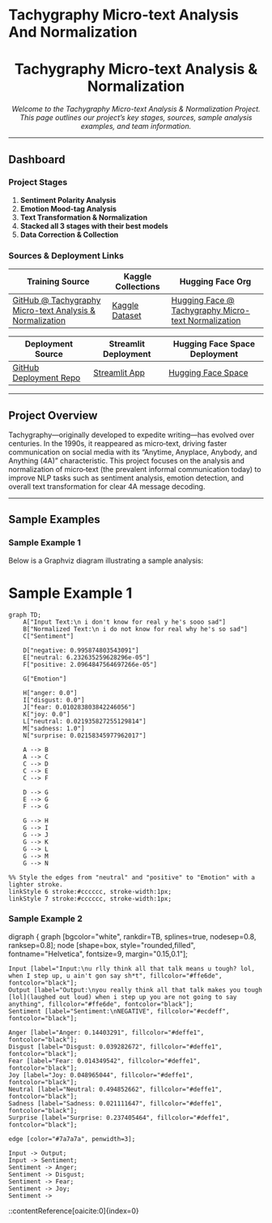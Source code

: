 # Tachygraphy Micro-text Analysis And Normalization
<!---
---
title: "Tachygraphy Micro-text Analysis & Normalization"
emoji: "⚡"
colorFrom: "pink"
colorTo: "blue"
sdk: "static"
pinned: false
---
--->

<!-- ---
title: README
emoji: 😻
colorFrom: yellow
colorTo: red
sdk: static
pinned: false
---
 -->
 
<div align="center">
  
<!-- ![Project Logo](https://via.placeholder.com/150) -->

# Tachygraphy Micro-text Analysis & Normalization

*Welcome to the Tachygraphy Micro-text Analysis & Normalization Project. This page outlines our project’s key stages, sources, sample analysis examples, and team information.*

</div>

---

## Dashboard

### Project Stages

1. **Sentiment Polarity Analysis**
2. **Emotion Mood-tag Analysis**
3. **Text Transformation & Normalization**
4. **Stacked all 3 stages with their best models**
5. **Data Correction & Collection**

### Sources & Deployment Links

| **Training Source** | **Kaggle Collections** | **Hugging Face Org** |
| ------------------- | ---------------------- | -------------------- |
| [GitHub @ Tachygraphy Micro-text Analysis & Normalization](https://github.com/ArchismanKarmakar/Tachygraphy-Microtext-Analysis-And-Normalization) | [Kaggle Dataset](https://www.kaggle.com/datasets/archismancoder/dataset-tachygraphy/data?select=Tachygraphy_MicroText-AIO-V3.xlsx) | [Hugging Face @ Tachygraphy Micro-text Normalization](https://huggingface.co/Tachygraphy-Microtext-Normalization-IEMK25) |

| **Deployment Source** | **Streamlit Deployment** | **Hugging Face Space Deployment** |
| --------------------- | ------------------------ | --------------------------------- |
| [GitHub Deployment Repo](https://github.com/ArchismanKarmakar/Tachygraphy-Microtext-Analysis-And-Normalization-Deployment-Source-HuggingFace_Streamlit_JPX14032025) | [Streamlit App](https://tachygraphy-microtext.streamlit.app/) | [Hugging Face Space](https://huggingface.co/spaces/Tachygraphy-Microtext-Normalization-IEMK25/Tachygraphy-Microtext-Analysis-and-Normalization-ArchismanCoder) |

---

## Project Overview

Tachygraphy—originally developed to expedite writing—has evolved over centuries. In the 1990s, it reappeared as micro‑text, driving faster communication on social media with its “Anytime, Anyplace, Anybody, and Anything (4A)” characteristic. This project focuses on the analysis and normalization of micro‑text (the prevalent informal communication today) to improve NLP tasks such as sentiment analysis, emotion detection, and overall text transformation for clear 4A message decoding.

---

## Sample Examples

### Sample Example 1

Below is a Graphviz diagram illustrating a sample analysis:


# Sample Example 1

```mermaid
graph TD;
    A["Input Text:\n i don't know for real y he's sooo sad"]
    B["Normalized Text:\n i do not know for real why he's so sad"]
    C["Sentiment"]
    
    D["negative: 0.995874803543091"]
    E["neutral: 6.232635259628296e-05"]
    F["positive: 2.0964847564697266e-05"]

    G["Emotion"]
    
    H["anger: 0.0"]
    I["disgust: 0.0"]
    J["fear: 0.010283803842246056"]
    K["joy: 0.0"]
    L["neutral: 0.021935827255129814"]
    M["sadness: 1.0"]
    N["surprise: 0.02158345977962017"]

    A --> B
    A --> C
    C --> D
    C --> E
    C --> F

    D --> G
    E --> G
    F --> G

    G --> H
    G --> I
    G --> J
    G --> K
    G --> L
    G --> M
    G --> N

%% Style the edges from "neutral" and "positive" to "Emotion" with a lighter stroke.
linkStyle 6 stroke:#cccccc, stroke-width:1px;
linkStyle 7 stroke:#cccccc, stroke-width:1px;

```

### Sample Example 2
digraph {
    graph [bgcolor="white", rankdir=TB, splines=true, nodesep=0.8, ranksep=0.8];
    node [shape=box, style="rounded,filled", fontname="Helvetica", fontsize=9, margin="0.15,0.1"];

    Input [label="Input:\nu rlly think all that talk means u tough? lol, when I step up, u ain't gon say sh*t", fillcolor="#ffe6de", fontcolor="black"];
    Output [label="Output:\nyou really think all that talk makes you tough [lol](laughed out loud) when i step up you are not going to say anything", fillcolor="#ffe6de", fontcolor="black"];
    Sentiment [label="Sentiment:\nNEGATIVE", fillcolor="#ecdeff", fontcolor="black"];

    Anger [label="Anger: 0.14403291", fillcolor="#deffe1", fontcolor="black"];
    Disgust [label="Disgust: 0.039282672", fillcolor="#deffe1", fontcolor="black"];
    Fear [label="Fear: 0.014349542", fillcolor="#deffe1", fontcolor="black"];
    Joy [label="Joy: 0.048965044", fillcolor="#deffe1", fontcolor="black"];
    Neutral [label="Neutral: 0.494852662", fillcolor="#deffe1", fontcolor="black"];
    Sadness [label="Sadness: 0.021111647", fillcolor="#deffe1", fontcolor="black"];
    Surprise [label="Surprise: 0.237405464", fillcolor="#deffe1", fontcolor="black"];

    edge [color="#7a7a7a", penwidth=3];

    Input -> Output;
    Input -> Sentiment;
    Sentiment -> Anger;
    Sentiment -> Disgust;
    Sentiment -> Fear;
    Sentiment -> Joy;
    Sentiment ->
::contentReference[oaicite:0]{index=0}
```

